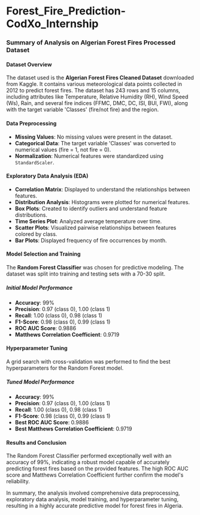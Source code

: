 # Forest_Fire_Prediction-CodXo_Internship
### Summary of Analysis on Algerian Forest Fires Processed Dataset

#### Dataset Overview
The dataset used is the **Algerian Forest Fires Cleaned Dataset** downloaded from Kaggle. It contains various meteorological data points collected in 2012 to predict forest fires. The dataset has 243 rows and 15 columns, including attributes like Temperature, Relative Humidity (RH), Wind Speed (Ws), Rain, and several fire indices (FFMC, DMC, DC, ISI, BUI, FWI), along with the target variable 'Classes' (fire/not fire) and the region.

#### Data Preprocessing
- **Missing Values**: No missing values were present in the dataset.
- **Categorical Data**: The target variable 'Classes' was converted to numerical values (fire = 1, not fire = 0).
- **Normalization**: Numerical features were standardized using `StandardScaler`.

#### Exploratory Data Analysis (EDA)
- **Correlation Matrix**: Displayed to understand the relationships between features.
- **Distribution Analysis**: Histograms were plotted for numerical features.
- **Box Plots**: Created to identify outliers and understand feature distributions.
- **Time Series Plot**: Analyzed average temperature over time.
- **Scatter Plots**: Visualized pairwise relationships between features colored by class.
- **Bar Plots**: Displayed frequency of fire occurrences by month.

#### Model Selection and Training
The **Random Forest Classifier** was chosen for predictive modeling. The dataset was split into training and testing sets with a 70-30 split.

##### Initial Model Performance
- **Accuracy**: 99%
- **Precision**: 0.97 (class 0), 1.00 (class 1)
- **Recall**: 1.00 (class 0), 0.98 (class 1)
- **F1-Score**: 0.98 (class 0), 0.99 (class 1)
- **ROC AUC Score**: 0.9886
- **Matthews Correlation Coefficient**: 0.9719

#### Hyperparameter Tuning
A grid search with cross-validation was performed to find the best hyperparameters for the Random Forest model.

##### Tuned Model Performance
- **Accuracy**: 99%
- **Precision**: 0.97 (class 0), 1.00 (class 1)
- **Recall**: 1.00 (class 0), 0.98 (class 1)
- **F1-Score**: 0.98 (class 0), 0.99 (class 1)
- **Best ROC AUC Score**: 0.9886
- **Best Matthews Correlation Coefficient**: 0.9719

#### Results and Conclusion
The Random Forest Classifier performed exceptionally well with an accuracy of 99%, indicating a robust model capable of accurately predicting forest fires based on the provided features. The high ROC AUC score and Matthews Correlation Coefficient further confirm the model's reliability.

In summary, the analysis involved comprehensive data preprocessing, exploratory data analysis, model training, and hyperparameter tuning, resulting in a highly accurate predictive model for forest fires in Algeria.
